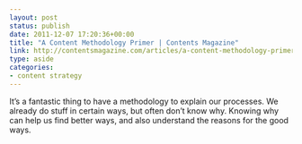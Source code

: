 ```yaml
---
layout: post
status: publish
date: 2011-12-07 17:20:36+00:00
title: "A Content Methodology Primer | Contents Magazine"
link: http://contentsmagazine.com/articles/a-content-methodology-primer/
type: aside
categories:
- content strategy
---
```

It’s a fantastic thing to have a methodology to explain our processes. We already do stuff in certain ways, but often don’t know why. Knowing why can help us find better ways, and also understand the reasons for the good ways.